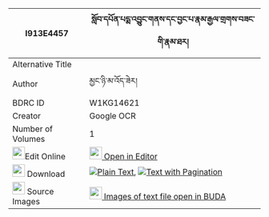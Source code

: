 |I913E4457|སློབ་དཔོན་པདྨ་འབྱུང་གནས་དང་བྱང་པ་རྣམ་རྒྱལ་གྲགས་བཟང་གི་རྣམ་ཐར། 
| --- | --- 
|Alternative Title |
|Author| མྱང་ཉི་མ་འོད་ཟེར།
|BDRC ID | W1KG14621
|Creator | Google OCR
|Number of Volumes| 1
|<img width="25" src="https://img.icons8.com/color/25/000000/edit-property.png">Edit Online| [<img width="25" src="https://avatars.githubusercontent.com/u/45091458?s=200&v=4"> Open in Editor](http://editor.openpecha.org/I913E4457)
|<img width="25" src="https://img.icons8.com/fluent/48/000000/download-2.png"/>  Download | [![](https://img.icons8.com/color/20/000000/txt.png)Plain Text](https://github.com/Openpecha/I913E4457/releases/download/v1/lobpon_pema_jungne_dang_jangpa_plain_I913E4457.zip), [![](https://img.icons8.com/color/20/000000/txt.png)Text with Pagination](https://github.com/Openpecha/I913E4457/releases/download/v1/lobpon_pema_jungne_dang_jangpa_pages_I913E4457.zip)
|<img width="25" src="https://img.icons8.com/plasticine/100/000000/pictures-folder.png"/>  Source Images | [<img width="25" src="https://library.bdrc.io/icons/BUDA-small.svg"> Images of text file open in BUDA](https://library.bdrc.io/show/bdr:W1KG14621)
